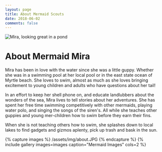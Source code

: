 ```yaml
---
layout: page
title: About Mermaid Scouts
date: 2018-06-02
comments: false
---
```


<div class="row">
	<img alt="Mira, looking great in a pond" src="/assets/img/about.JPG"/>
</div>

# About Mermaid Mira

Mira has been in love with the water since she was a little guppy. Whether she was in a swimming pool at her local pool or in the east state ocean of Myrtle beach. She loves to swim, almost as much as she loves bringing excitement to young children and adults who have questions about her tail!

In an effort to keep her shell phone on, and educate landlubbers about the wonders of the sea, Mira lives to tell stories about her adventures. She has spent her free time swimming competitively with other mermaids, playing water polo, and singing the songs of the siren's. All while she teaches other guppies and young mer-children how to swim before they earn their fins.

When she is not teaching others how to swim, she splashes down to local lakes to find gadgets and gizmos aplenty, pick up trash and bask in the sun. 

{% capture images %}
    /assets/img/about.JPG
{% endcapture %}
{% include gallery images=images caption="Mermaid Images" cols=2 %}
